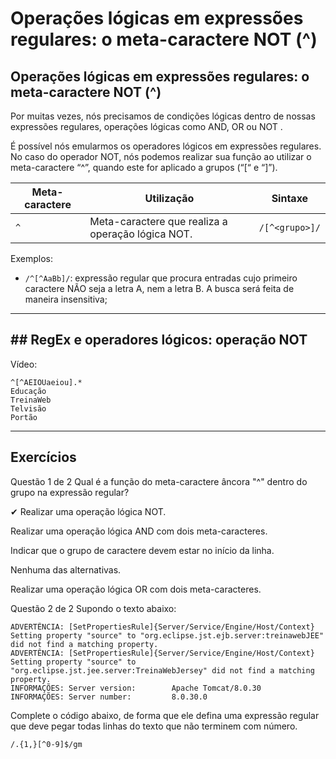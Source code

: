 # Operações lógicas em expressões regulares: o meta-caractere NOT (^)

## Operações lógicas em expressões regulares: o meta-caractere NOT (^)
Por muitas vezes, nós precisamos de condições lógicas dentro de nossas expressões regulares, operações lógicas como AND, OR ou NOT .

É possível nós emularmos os operadores lógicos em expressões regulares. No caso do operador NOT, nós podemos realizar sua função ao utilizar o meta-caractere “^”, quando este for aplicado a grupos (“[“ e “]”).

| Meta-caractere | Utilização | Sintaxe |
| -------------- | ---------- | ------- |
| `^` | Meta-caractere que realiza a operação lógica NOT. | `/[^<grupo>]/` |

Exemplos:

+ `/^[^AaBb]/`: expressão regular que procura entradas cujo primeiro caractere NÃO seja a letra A, nem a letra B. A busca será feita de maneira insensitiva;

---

## ## RegEx e operadores lógicos: operação NOT

Vídeo: 

```
^[^AEIOUaeiou].*
Educação
TreinaWeb
Telvisão
Portão
```

---

## Exercícios

Questão 1 de 2
Qual é a função do meta-caractere âncora "^" dentro do grupo na expressão regular?

✔ Realizar uma operação lógica NOT.

Realizar uma operação lógica AND com dois meta-caracteres.

Indicar que o grupo de caractere devem estar no início da linha.

Nenhuma das alternativas.

Realizar uma operação lógica OR com dois meta-caracteres.


Questão 2 de 2
Supondo o texto abaixo:

```
ADVERTÊNCIA: [SetPropertiesRule]{Server/Service/Engine/Host/Context} Setting property "source" to "org.eclipse.jst.ejb.server:treinawebJEE" did not find a matching property.
ADVERTÊNCIA: [SetPropertiesRule]{Server/Service/Engine/Host/Context} Setting property "source" to "org.eclipse.jst.jee.server:TreinaWebJersey" did not find a matching property.
INFORMAÇÕES: Server version:        Apache Tomcat/8.0.30
INFORMAÇÕES: Server number:         8.0.30.0
```
Complete o código abaixo, de forma que ele defina uma expressão regular que deve pegar todas linhas do texto que não terminem com número.

`/.{1,}[^0-9]$/gm`